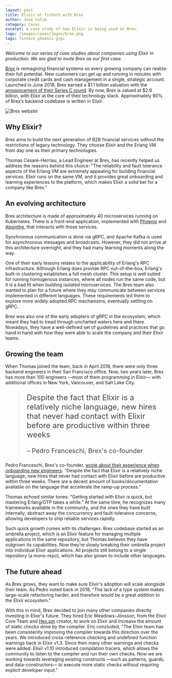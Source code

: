 ```yaml
---
layout: post
title: Elixir at fintech with Brex
author: José Valim
category: Cases
excerpt: A case study of how Elixir is being used at Brex.
logo: /images/cases/logos/brex.png
tags: fintech phoenix grpc
---
```


*Welcome to our series of case studies about companies using Elixir in production. We are glad to invite Brex as our first case.*

[Brex](https://brex.com/) is reimagining financial systems so every growing company can realize their full potential. New customers can get up and running in minutes with corporate credit cards and cash management in a single, strategic account. Launched in June 2018, Brex earned a $1.1 billion valuation with the [announcement of their Series C round](https://techcrunch.com/2018/10/05/how-the-22-year-old-founders-of-brex-built-a-billion-dollar-business-in-less-than-2-years/).  By now, Brex is valued at $2.6 billion, with Elixir at the core of their technology stack. Approximately 90% of Brex’s backend codebase is written in Elixir.

![Brex website](/images/cases/brex.png)

## Why Elixir?

Brex aims to build the next generation of B2B financial services without the restrictions of legacy technology. They choose Elixir and the Erlang VM from day one as their primary technologies.

Thomas Césaré-Herriau, a Lead Engineer at Brex, has recently helped us address the reasons behind this choice: "The reliability and fault tolerance aspects of the Erlang VM are extremely appealing for building financial services. Elixir runs on the same VM, and it provides great onboarding and learning experiences to the platform, which makes Elixir a solid bet for a company like Brex."

## An evolving architecture

Brex architecture is made of approximately 40 microservices running on Kubernetes. There is a front-end application, implemented with [Phoenix](https://phoenixframework.org/) and [Absinthe](http://absinthe-graphql.org/), that interacts with those services.

Synchronous communication is done via gRPC, and Apache Kafka is used for asynchronous messages and broadcasts. However, they did not arrive at this architecture overnight, and they had many learning moments along the way.

One of their early lessons relates to the applicability of Erlang's RPC infrastructure. Although Erlang does provide RPC out-of-the-box, Erlang's built-in clustering establishes a full mesh cluster. This setup is well suited for running homogenous instances, where all nodes run the same code, but it is a bad fit when building isolated microservices. The Brex team also wanted to plan for a future where they may communicate between services implemented in different languages. These requirements led them to explore more widely adopted RPC mechanisms, eventually settling on gRPC.

Brex was also one of the early adopters of gRPC in the ecosystem, which meant they had to tread through uncharted waters here and there. Nowadays, they have a well-defined set of guidelines and practices that go hand in hand with how they were able to scale the company and their Elixir teams.

## Growing the team

When Thomas joined the team, back in April 2018, there were only three backend engineers in their San Francisco office. Now, two years later, Brex has more than 100 engineers —most of them programming in Elixir— with additional offices in New York, Vancouver, and Salt Lake City.

<blockquote style="font-size: 24px; color: #444">
<p>Despite the fact that Elixir is a relatively niche language, new hires that never had contact with Elixir before are productive within three weeks</p>
<p style="font-size: 20px">– Pedro Franceschi, Brex's co-founder</p>
</blockquote>

Pedro Franceschi, Brex's co-founder, [wrote about their experience when onboarding new engineers](https://medium.com/brexeng/why-brex-chose-elixir-fe1a4f313195): "Despite the fact that Elixir is a relatively niche language, new hires that never had contact with Elixir before are productive within three weeks. There are a decent amount of books/documentation available on the language that accelerate the ramp-up process."

Thomas echoed similar tones: "Getting started with Elixir is quick, but mastering Erlang/OTP takes a while." At the same time, he recognizes many frameworks available in the community, and the ones they have built internally, abstract away the concurrency and fault-tolerance concerns, allowing developers to ship reliable services rapidly.

Such quick growth comes with its challenges. Brex codebase started as an umbrella project, which is an Elixir feature for managing multiple applications in the same repository, but Thomas believes they have outgrown its capabilities. Now they’re slowly breaking their umbrella project into individual Elixir applications. All projects still belong to a single repository (a mono-repo), which has also grown to include other languages.

## The future ahead

As Brex grows, they want to make sure Elixir's adoption will scale alongside their team. As Pedro noted back in 2018, "The lack of a type system makes large-scale refactoring harder, and therefore would be a great addition to the Elixir ecosystem."

With this in mind, Brex decided to join many other companies directly investing in Elixir's future. They hired Eric Meadows-Jönsson, from the Elixir Core Team and [Hex.pm](https://hex.pm) creator, to work on Elixir and increase the amount of static checks done by the compiler. Eric concluded, "The Elixir team has been consistently improving the compiler towards this direction over the years. We introduced cross-reference checking and undefined function warnings back in Elixir v1.3. Since then many other warnings and checks were added. Elixir v1.10 introduced compilation tracers, which allows the community to listen to the compiler and run their own checks. Now we are working towards leveraging existing constructs —such as patterns, guards, and data-constructors— to execute more static checks without requiring explicit developer input."
